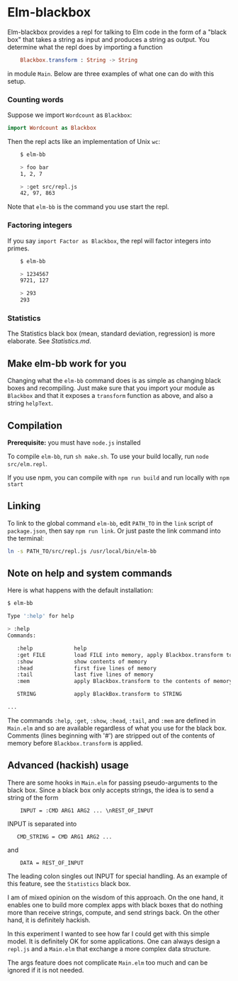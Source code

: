 # Elm-blackbox

Elm-blackbox provides a repl for talking to Elm code in the form of a
"black box" that takes a string as input and produces a string
as output. You determine what the repl does by importing
a function

```elm
    Blackbox.transform : String -> String
```

in module `Main`.   Below are three examples of what one can do
with this setup.

### Counting words

Suppose we import `Wordcount` as `Blackbox`:

```elm
import Wordcount as Blackbox
```

Then the repl acts like an implementation  of Unix `wc`:


```bash
    $ elm-bb

    > foo bar
    1, 2, 7

    > :get src/repl.js
    42, 97, 863
```

Note that `elm-bb` is the command you use start the repl.


### Factoring integers

If you say `import Factor as Blackbox`, the repl will factor integers into primes.

```bash
    $ elm-bb

    > 1234567
    9721, 127

    > 293
    293
```

### Statistics

The Statistics black box (mean, standard deviation, regression)
is more elaborate.  See *Statistics.md*.

## Make elm-bb work for you

Changing what the `elm-bb` command does is as
simple as changing black boxes and recompiling.
Just make sure that you import your module as `Blackbox` and that it exposes
a `transform` function as above, and also a string `helpText`.


## Compilation

**Prerequisite:** you must have `node.js` installed

To compile `elm-bb`, run `sh make.sh`.  To use your build locally,
run `node src/elm.repl`.

If you use npm, you can compile with `npm run build` and run locally with `npm start`


## Linking

To link to the global command  `elm-bb`, edit `PATH_TO` in the `link` script
of `package.json`, then say `npm run link`.  Or just paste the link command
into the terminal:

```bash
ln -s PATH_TO/src/repl.js /usr/local/bin/elm-bb
```

## Note on help and system commands

Here is what happens with the default installation:

```bash
$ elm-bb

Type ':help' for help

> :help
Commands:

   :help             help
   :get FILE         load FILE into memory, apply Blackbox.transform to it
   :show             show contents of memory
   :head             first five lines of memory
   :tail             last five lines of memory
   :mem              apply Blackbox.transform to the contents of memory

   STRING            apply BlackBox.transform to STRING

...
```

The commands `:help`, `:get`, `:show`, `:head`, `:tail`, and `:mem` are
defined in `Main.elm` and so are available regardless of what you use for the
black box.  Comments (lines beginning with '#') are stripped out of the
contents of memory before `Blackbox.transform` is applied.

## Advanced (hackish) usage  

There are some hooks in `Main.elm` for passing pseudo-arguments to the black box.
Since a black box only accepts strings, the idea is to send a string of the form

```
    INPUT = :CMD ARG1 ARG2 ... \nREST_OF_INPUT  
```

INPUT is separated into

```
   CMD_STRING = CMD ARG1 ARG2 ...
```

and

```
    DATA = REST_OF_INPUT
```

The leading colon singles out INPUT for special handling.  As an example
of this feature, see the `Statistics` black box.  

I am of mixed opinion
on the wisdom of this approach.  On the one hand, it enables one to build
more complex apps with black boxes that do nothing more than receive strings,
compute, and send strings back.  On the other hand, it is definitely hackish.

In this experiment I wanted to see how far I could get with this simple model.  It is
definitely OK for some applications. One can always design a `repl.js` and a `Main.elm`
that exchange a more complex data structure.

The args feature does not complicate `Main.elm` too much and can be ignored if it is not needed.
